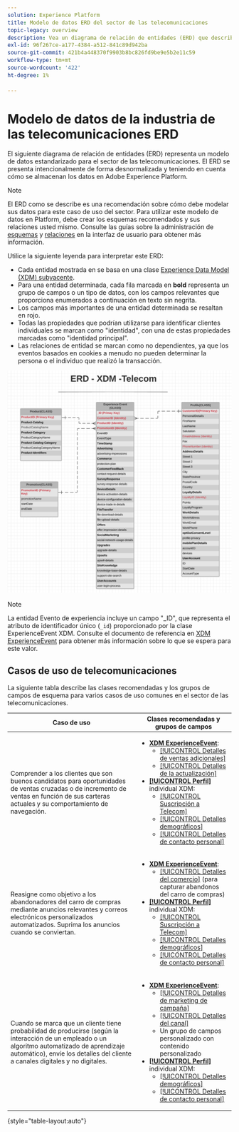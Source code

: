 ```yaml
---
solution: Experience Platform
title: Modelo de datos ERD del sector de las telecomunicaciones
topic-legacy: overview
description: Vea un diagrama de relación de entidades (ERD) que describe un modelo de datos estandarizado para el sector de las telecomunicaciones, compatible con el modelo de datos de experiencias (XDM) para su uso en Adobe Experience Platform.
exl-id: 96f267ce-a177-4384-a512-841c89d942ba
source-git-commit: 421b4a448370f9903b8bc826fd9be9e5b2e11c59
workflow-type: tm+mt
source-wordcount: '422'
ht-degree: 1%

---
```


#  Modelo de datos de la industria de las telecomunicaciones ERD

El siguiente diagrama de relación de entidades (ERD) representa un modelo de datos estandarizado para el sector de las telecomunicaciones. El ERD se presenta intencionalmente de forma desnormalizada y teniendo en cuenta cómo se almacenan los datos en Adobe Experience Platform.

>[!NOTE]
>
>El ERD como se describe es una recomendación sobre cómo debe modelar sus datos para este caso de uso del sector. Para utilizar este modelo de datos en Platform, debe crear los esquemas recomendados y sus relaciones usted mismo. Consulte las guías sobre la administración de [esquemas](../../ui/resources/schemas.md) y [relaciones](../../tutorials/relationship-ui.md) en la interfaz de usuario para obtener más información.

Utilice la siguiente leyenda para interpretar este ERD:

* Cada entidad mostrada en se basa en una clase [Experience Data Model (XDM) subyacente](../composition.md#class).
* Para una entidad determinada, cada fila marcada en **bold** representa un grupo de campos o un tipo de datos, con los campos relevantes que proporciona enumerados a continuación en texto sin negrita.
* Los campos más importantes de una entidad determinada se resaltan en rojo.
* Todas las propiedades que podrían utilizarse para identificar clientes individuales se marcan como &quot;identidad&quot;, con una de estas propiedades marcadas como &quot;identidad principal&quot;.
* Las relaciones de entidad se marcan como no dependientes, ya que los eventos basados en cookies a menudo no pueden determinar la persona o el individuo que realizó la transacción.


![](../../images/industries/telecom.png)

>[!NOTE]
>
>La entidad Evento de experiencia incluye un campo &quot;_ID&quot;, que representa el atributo de identificador único (`_id`) proporcionado por la clase ExperienceEvent XDM. Consulte el documento de referencia en [XDM ExperienceEvent](../../classes/experienceevent.md) para obtener más información sobre lo que se espera para este valor.

##  Casos de uso de telecomunicaciones

La siguiente tabla describe las clases recomendadas y los grupos de campos de esquema para varios casos de uso comunes en el sector de las telecomunicaciones.

| Caso de uso | Clases recomendadas y grupos de campos |
| --- | --- |
| Comprender a los clientes que son buenos candidatos para oportunidades de ventas cruzadas o de incremento de ventas en función de sus carteras actuales y su comportamiento de navegación. | <ul><li>**[XDM ExperienceEvent](../../classes/experienceevent.md)**:<ul><li>[[!UICONTROL Detalles de ventas adicionales]](../../field-groups/event/upsell-details.md)</li><li>[[!UICONTROL Detalles de la actualización]](../../field-groups/event/upgrade-details.md)</li></ul></li><li>**[[!UICONTROL Perfil]](../../classes/individual-profile.md)** individual XDM:<ul><li>[[!UICONTROL Suscripción a Telecom]](../../field-groups/profile/telecom-subscription.md)</li><li>[[!UICONTROL Detalles demográficos]](../../field-groups/profile/demographic-details.md)</li><li>[[!UICONTROL Detalles de contacto personal]](../../field-groups/profile/personal-contact-details.md)</li></ul></li></ul> |
| Reasigne como objetivo a los abandonadores del carro de compras mediante anuncios relevantes y correos electrónicos personalizados automatizados. Suprima los anuncios cuando se conviertan. | <ul><li>**[XDM ExperienceEvent](../../classes/experienceevent.md)**:<ul><li>[[!UICONTROL Detalles del comercio]](../../field-groups/event/upsell-details.md)  (para capturar abandonos del carro de compras)</li></ul></li><li>**[[!UICONTROL Perfil]](../../classes/individual-profile.md)** individual XDM:<ul><li>[[!UICONTROL Suscripción a Telecom]](../../field-groups/profile/telecom-subscription.md)</li><li>[[!UICONTROL Detalles demográficos]](../../field-groups/profile/demographic-details.md)</li><li>[[!UICONTROL Detalles de contacto personal]](../../field-groups/profile/personal-contact-details.md)</li></ul></li></ul> |
| Cuando se marca que un cliente tiene probabilidad de producirse (según la interacción de un empleado o un algoritmo automatizado de aprendizaje automático), envíe los detalles del cliente a canales digitales y no digitales. | <ul><li>**[XDM ExperienceEvent](../../classes/experienceevent.md)**:<ul><li>[[!UICONTROL Detalles de marketing de campaña]](../../field-groups/event/campaign-marketing-details.md)</li><li>[[!UICONTROL Detalles del canal]](../../field-groups/event/channel-details.md)</li><li>Un grupo de campos personalizado con contenido personalizado</li></ul></li><li>**[[!UICONTROL Perfil]](../../classes/individual-profile.md)** individual XDM:<ul><li>[[!UICONTROL Detalles demográficos]](../../field-groups/profile/demographic-details.md)</li><li>[[!UICONTROL Detalles de contacto personal]](../../field-groups/profile/personal-contact-details.md)</li></ul></li></ul> |

{style=&quot;table-layout:auto&quot;}
